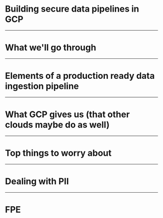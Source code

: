 # Building secure data pipelines in GCP
---
# What we'll go through
---
# Elements of a production ready data ingestion pipeline
---
# What GCP gives us (that other clouds maybe do as well)
---
# Top things to worry about
---
# Dealing with PII
---
# FPE
